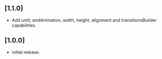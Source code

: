 ## [1.1.0] 

- Add until, endAnimation, width, height, alignment and transitionsBuilder capabilities.

## [1.0.0] 

- initial release.
